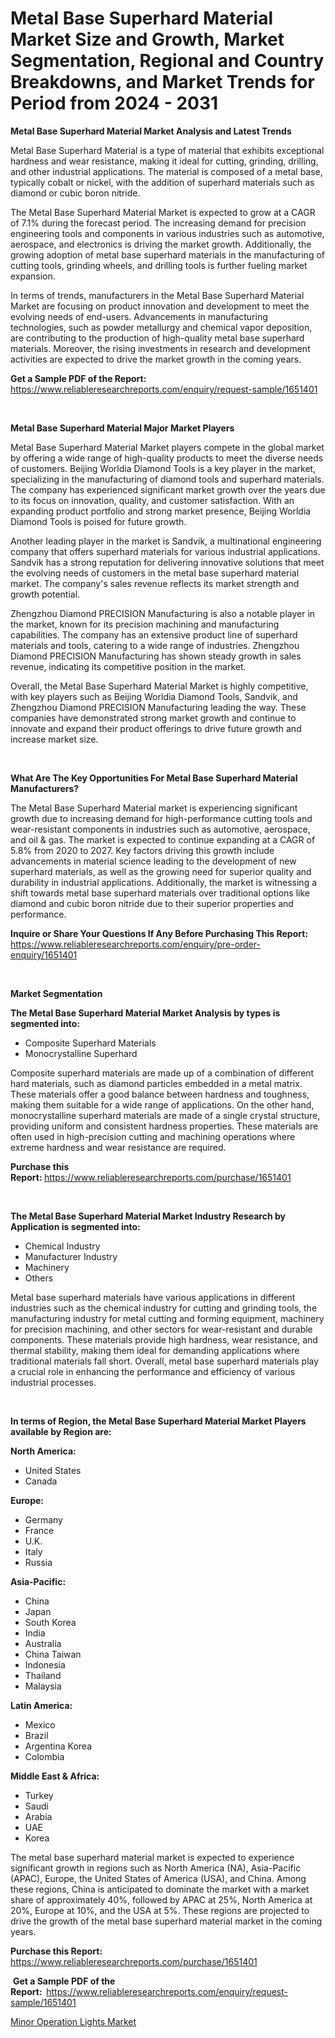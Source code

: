 <p><h1>Metal Base Superhard Material Market Size and Growth, Market Segmentation, Regional and Country Breakdowns, and Market Trends for Period from 2024 -  2031</h1></p><p><strong>Metal Base Superhard Material Market Analysis and Latest Trends</strong></p>
<p><p>Metal Base Superhard Material is a type of material that exhibits exceptional hardness and wear resistance, making it ideal for cutting, grinding, drilling, and other industrial applications. The material is composed of a metal base, typically cobalt or nickel, with the addition of superhard materials such as diamond or cubic boron nitride.</p><p>The Metal Base Superhard Material Market is expected to grow at a CAGR of 7.1% during the forecast period. The increasing demand for precision engineering tools and components in various industries such as automotive, aerospace, and electronics is driving the market growth. Additionally, the growing adoption of metal base superhard materials in the manufacturing of cutting tools, grinding wheels, and drilling tools is further fueling market expansion.</p><p>In terms of trends, manufacturers in the Metal Base Superhard Material Market are focusing on product innovation and development to meet the evolving needs of end-users. Advancements in manufacturing technologies, such as powder metallurgy and chemical vapor deposition, are contributing to the production of high-quality metal base superhard materials. Moreover, the rising investments in research and development activities are expected to drive the market growth in the coming years.</p></p>
<p><strong>Get a Sample PDF of the Report:&nbsp;</strong> <a href="https://www.reliableresearchreports.com/enquiry/request-sample/1651401">https://www.reliableresearchreports.com/enquiry/request-sample/1651401</a></p>
<p>&nbsp;</p>
<p><strong>Metal Base Superhard Material Major Market Players</strong></p>
<p><p>Metal Base Superhard Material Market players compete in the global market by offering a wide range of high-quality products to meet the diverse needs of customers. Beijing Worldia Diamond Tools is a key player in the market, specializing in the manufacturing of diamond tools and superhard materials. The company has experienced significant market growth over the years due to its focus on innovation, quality, and customer satisfaction. With an expanding product portfolio and strong market presence, Beijing Worldia Diamond Tools is poised for future growth.</p><p>Another leading player in the market is Sandvik, a multinational engineering company that offers superhard materials for various industrial applications. Sandvik has a strong reputation for delivering innovative solutions that meet the evolving needs of customers in the metal base superhard material market. The company's sales revenue reflects its market strength and growth potential.</p><p>Zhengzhou Diamond PRECISION Manufacturing is also a notable player in the market, known for its precision machining and manufacturing capabilities. The company has an extensive product line of superhard materials and tools, catering to a wide range of industries. Zhengzhou Diamond PRECISION Manufacturing has shown steady growth in sales revenue, indicating its competitive position in the market.</p><p>Overall, the Metal Base Superhard Material Market is highly competitive, with key players such as Beijing Worldia Diamond Tools, Sandvik, and Zhengzhou Diamond PRECISION Manufacturing leading the way. These companies have demonstrated strong market growth and continue to innovate and expand their product offerings to drive future growth and increase market size.</p></p>
<p>&nbsp;</p>
<p><strong>What Are The Key Opportunities For Metal Base Superhard Material Manufacturers?</strong></p>
<p><p>The Metal Base Superhard Material market is experiencing significant growth due to increasing demand for high-performance cutting tools and wear-resistant components in industries such as automotive, aerospace, and oil & gas. The market is expected to continue expanding at a CAGR of 5.8% from 2020 to 2027. Key factors driving this growth include advancements in material science leading to the development of new superhard materials, as well as the growing need for superior quality and durability in industrial applications. Additionally, the market is witnessing a shift towards metal base superhard materials over traditional options like diamond and cubic boron nitride due to their superior properties and performance.</p></p>
<p><strong>Inquire or Share Your Questions If Any Before Purchasing This Report:</strong> <a href="https://www.reliableresearchreports.com/enquiry/pre-order-enquiry/1651401">https://www.reliableresearchreports.com/enquiry/pre-order-enquiry/1651401</a></p>
<p>&nbsp;</p>
<p><strong>Market Segmentation</strong></p>
<p><strong>The Metal Base Superhard Material Market Analysis by types is segmented into:</strong></p>
<p><ul><li>Composite Superhard Materials</li><li>Monocrystalline Superhard</li></ul></p>
<p><p>Composite superhard materials are made up of a combination of different hard materials, such as diamond particles embedded in a metal matrix. These materials offer a good balance between hardness and toughness, making them suitable for a wide range of applications. On the other hand, monocrystalline superhard materials are made of a single crystal structure, providing uniform and consistent hardness properties. These materials are often used in high-precision cutting and machining operations where extreme hardness and wear resistance are required.</p></p>
<p><strong>Purchase this Report:&nbsp;</strong><a href="https://www.reliableresearchreports.com/purchase/1651401">https://www.reliableresearchreports.com/purchase/1651401</a></p>
<p>&nbsp;</p>
<p><strong>The Metal Base Superhard Material Market Industry Research by Application is segmented into:</strong></p>
<p><ul><li>Chemical Industry</li><li>Manufacturer Industry</li><li>Machinery</li><li>Others</li></ul></p>
<p><p>Metal base superhard materials have various applications in different industries such as the chemical industry for cutting and grinding tools, the manufacturing industry for metal cutting and forming equipment, machinery for precision machining, and other sectors for wear-resistant and durable components. These materials provide high hardness, wear resistance, and thermal stability, making them ideal for demanding applications where traditional materials fall short. Overall, metal base superhard materials play a crucial role in enhancing the performance and efficiency of various industrial processes.</p></p>
<p>&nbsp;</p>
<p><strong>In terms of Region, the Metal Base Superhard Material Market Players available by Region are:</strong></p>
<p>
    <p> <strong> North America: </strong>
        <ul>
            <li>United States</li>
            <li>Canada</li>
        </ul>
        </p> 
    <p> <strong> Europe: </strong>
        <ul>
            <li>Germany</li>
            <li>France</li>
            <li>U.K.</li>
            <li>Italy</li>
            <li>Russia</li>
        </ul>
        </p> 
    <p> <strong> Asia-Pacific: </strong>
        <ul>
            <li>China</li>
            <li>Japan</li>
            <li>South Korea</li>
            <li>India</li>
            <li>Australia</li>
            <li>China Taiwan</li>
            <li>Indonesia</li>
            <li>Thailand</li>
            <li>Malaysia</li>
        </ul>
        </p> 
    <p> <strong> Latin America: </strong>
        <ul>
            <li>Mexico</li>
            <li>Brazil</li>
            <li>Argentina Korea</li>
            <li>Colombia</li>
        </ul>
        </p> 
    <p> <strong> Middle East & Africa: </strong>
        <ul>
            <li>Turkey</li>
            <li>Saudi</li>
            <li>Arabia</li>
            <li>UAE</li>
            <li>Korea</li>
        </ul>
    </p>
    </p>
<p><p>The metal base superhard material market is expected to experience significant growth in regions such as North America (NA), Asia-Pacific (APAC), Europe, the United States of America (USA), and China. Among these regions, China is anticipated to dominate the market with a market share of approximately 40%, followed by APAC at 25%, North America at 20%, Europe at 10%, and the USA at 5%. These regions are projected to drive the growth of the metal base superhard material market in the coming years.</p></p>
<p><strong>Purchase this Report: </strong><a href="https://www.reliableresearchreports.com/purchase/1651401">https://www.reliableresearchreports.com/purchase/1651401</a></p>
<p>&nbsp;<strong>Get a Sample PDF of the Report:&nbsp;&nbsp;</strong><a href="https://www.reliableresearchreports.com/enquiry/request-sample/1651401">https://www.reliableresearchreports.com/enquiry/request-sample/1651401</a></p>
<p><strong></strong></p>
<p><p><a href="https://github.com/Paul14Anderson63/Market-Research-Report-List-2/blob/main/minor-operation-lights-market.md">Minor Operation Lights Market</a></p></p>